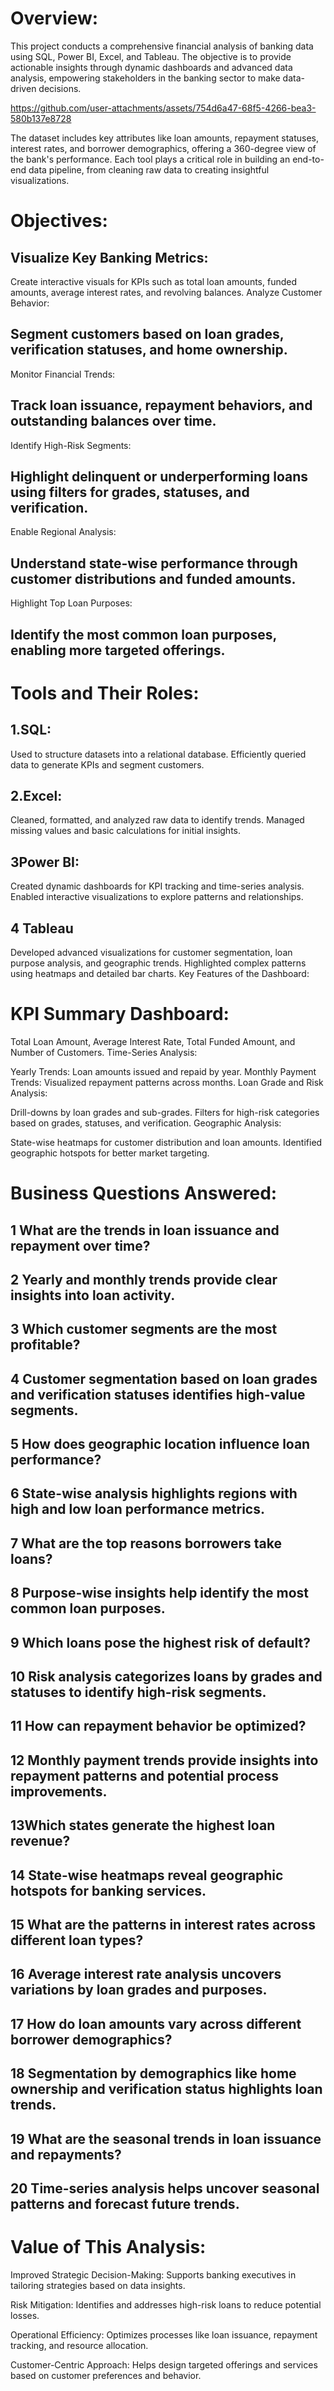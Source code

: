 # Overview:
This project conducts a comprehensive financial analysis of banking data using SQL, Power BI, Excel, and Tableau. The objective is to provide actionable insights through dynamic dashboards and advanced data analysis, empowering stakeholders in the banking sector to make data-driven decisions.

https://github.com/user-attachments/assets/754d6a47-68f5-4266-bea3-580b137e8728


The dataset includes key attributes like loan amounts, repayment statuses, interest rates, and borrower demographics, offering a 360-degree view of the bank's performance. Each tool plays a critical role in building an end-to-end data pipeline, from cleaning raw data to creating insightful visualizations.

# Objectives:

## Visualize Key Banking Metrics:

Create interactive visuals for KPIs such as total loan amounts, funded amounts, average interest rates, and revolving balances.
Analyze Customer Behavior:

## Segment customers based on loan grades, verification statuses, and home ownership.
Monitor Financial Trends:

## Track loan issuance, repayment behaviors, and outstanding balances over time.
Identify High-Risk Segments:

## Highlight delinquent or underperforming loans using filters for grades, statuses, and verification.
Enable Regional Analysis:

## Understand state-wise performance through customer distributions and funded amounts.
Highlight Top Loan Purposes:

## Identify the most common loan purposes, enabling more targeted offerings.

# Tools and Their Roles:
## 1.SQL:

Used to structure datasets into a relational database.
Efficiently queried data to generate KPIs and segment customers.

## 2.Excel:

Cleaned, formatted, and analyzed raw data to identify trends.
Managed missing values and basic calculations for initial insights.
## 3Power BI:

Created dynamic dashboards for KPI tracking and time-series analysis.
Enabled interactive visualizations to explore patterns and relationships.
## 4 Tableau 
Developed advanced visualizations for customer segmentation, loan purpose analysis, and geographic trends.
Highlighted complex patterns using heatmaps and detailed bar charts.
Key Features of the Dashboard:

# KPI Summary Dashboard:

Total Loan Amount, Average Interest Rate, Total Funded Amount, and Number of Customers.
Time-Series Analysis:

Yearly Trends: Loan amounts issued and repaid by year.
Monthly Payment Trends: Visualized repayment patterns across months.
Loan Grade and Risk Analysis:

Drill-downs by loan grades and sub-grades.
Filters for high-risk categories based on grades, statuses, and verification.
Geographic Analysis:

State-wise heatmaps for customer distribution and loan amounts.
Identified geographic hotspots for better market targeting.



 #  Business Questions Answered:
## 1 What are the trends in loan issuance and repayment over time?

## 2 Yearly and monthly trends provide clear insights into loan activity.

## 3 Which customer segments are the most profitable?

## 4 Customer segmentation based on loan grades and verification statuses identifies high-value segments.

## 5 How does geographic location influence loan performance?

## 6 State-wise analysis highlights regions with high and low loan performance metrics.

## 7 What are the top reasons borrowers take loans?

## 8 Purpose-wise insights help identify the most common loan purposes.
## 9 Which loans pose the highest risk of default?

## 10 Risk analysis categorizes loans by grades and statuses to identify high-risk segments.
## 11 How can repayment behavior be optimized?

## 12 Monthly payment trends provide insights into repayment patterns and potential process improvements.
## 13Which states generate the highest loan revenue?

## 14 State-wise heatmaps reveal geographic hotspots for banking services.
## 15 What are the patterns in interest rates across different loan types?

## 16 Average interest rate analysis uncovers variations by loan grades and purposes.
## 17 How do loan amounts vary across different borrower demographics?

## 18 Segmentation by demographics like home ownership and verification status highlights loan trends.
## 19 What are the seasonal trends in loan issuance and repayments?

## 20 Time-series analysis helps uncover seasonal patterns and forecast future trends.

# Value of This Analysis:
Improved Strategic Decision-Making: Supports banking executives in tailoring strategies based on data insights.

Risk Mitigation: Identifies and addresses high-risk loans to reduce potential losses.

Operational Efficiency: Optimizes processes like loan issuance, repayment tracking, and resource allocation.

Customer-Centric Approach: Helps design targeted offerings and services based on customer preferences and behavior.
